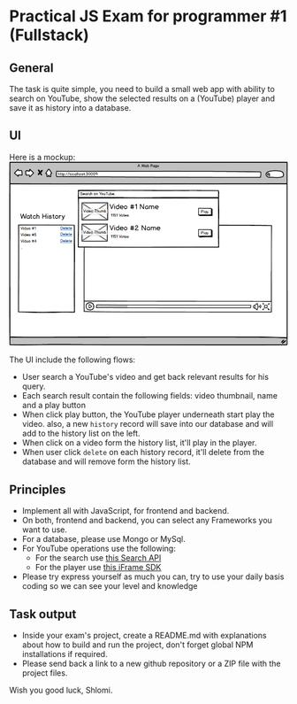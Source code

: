 # Practical JS Exam for programmer #1 (Fullstack)

## General

The task is quite simple, you need to build a small web app with ability to search on YouTube, show the selected results on a (YouTube) player and save it as history into a database. 
    
## UI

Here is a mockup:
![alt tag](mock.png)

The UI include the following flows:  
* User search a YouTube's video and get back relevant results for his query.
* Each search result contain the following fields: video thumbnail, name and a play button
* When click play button, the YouTube player underneath start play the video. also, a new `history` record will save into our database and will add to the history list on the left.
* When click on a video form the history list, it'll play in the player. 
* When user click `delete` on each history record, it'll delete from the database and will remove form the history list.

## Principles
* Implement all with JavaScript, for frontend and backend.
* On both, frontend and backend, you can select any Frameworks you want to use.
* For a database, please use Mongo or MySql.
* For YouTube operations use the following:  
    * For the search use [this Search API](https://developers.google.com/youtube/v3/docs/search) 
    * For the player use [this iFrame SDK](https://developers.google.com/youtube/iframe_api_reference)
* Please try express yourself as much you can, try to use your daily basis coding so we can see your level and knowledge

## Task output
* Inside your exam's project, create a README.md with explanations about how to build and run the project, don't forget global NPM installations if required.
* Please send back a link to a new github repository or a ZIP file with the project files. 

Wish you good luck, 
Shlomi.
     